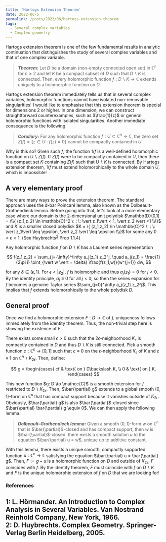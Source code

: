 ```yaml
---
title: 'Hartogs Extension Theorem'
date: 2022-06-5
permalink: /posts/2022/06/hartogs-extension-theorem
tags:
  - Several complex variables
  - Complex geometry
---
```


Hartogs extension theorem is one of the few fundamental results in analytic continuation that distinguishes the study of several complex variables and that of one complex variable.

> **_Theorem:_** Let $D$ be a domain (non-empty connected open set) in $\mathbb{C}^n$ for $n\geq 2$ and let $K$ be a compact subset of $D$ such that $D\backslash K$ is connected. Then, every holomorphic function $f: D\backslash K \to \mathbb{C}$ extends uniquely to a holomorphic function on $D$.

Hartogs extension theorem immediately tells us that in several complex variables, holomorphic functions cannot have isolated non-removable singularities! I would like to emphasise that this extension theorem is special for dimensions $2$ or higher. In one dimension, we can construct straightforward counterexamples, such as $\frac{1}{z}$ or general holomorphic functions with isolated singularities. Another immediate consequence is the following.

> **_Corollary:_** For any holomorphic function $f: U \subset \mathbb{C}^n \to \mathbb{C}$, the zero set $Z(f)=\{ z \in U \: : \: f(z)=0\}$ cannot be compactly contained in $U$.

Why is this so? Given such $f$, the function $1/f$ is a well-defined holomorphic function on $U \backslash Z(f)$. If $Z(f)$ were to be compactly contained in $U$, then there is a compact set $K$ containing $Z(f)$ such that $U \backslash K$ is connected. By Hartogs extension theorem, $1/f$ must extend holomorphically to the whole domain $U$, which is impossible!

## A very elementary proof

There are many ways to prove the extension theorem. The standard approach uses the d-bar Poincaré lemma, also known as the Dolbeault-Grothendieck lemma. Before going into that, let's look at a more elementary case where our domain is the 2-dimensional unit polydisk $\mathbb{D}(0,1) = \\\{ (z_1,z_2) \in \mathbb{C}^2 \: : \: \vert z_1\vert < 1, \vert z_2 \vert <1 \\\}$ and $K$ is a smaller closed polydisk $K = \{ (z_1,z_2) \in \mathbb{C}^2 \: : \: \vert z_1\vert \leq \epsilon, \vert z_2 \vert \leq \epsilon \\\}$ for some any $0<\epsilon<1$. (See Huybrechts<sup>[2](#fn2)</sup> Prop 1.1.4)

Any holomorphic function $f$ on $D\backslash K$ has a Laurent series representation

$$
f(z_1,z_2) = \sum_{j=-\infty}^\infty a_j(z_1) z_2^j, \quad a_j(z_1) = \frac{1}{2\pi i} \oint_{\vert w \vert = \delta} \frac{f(z_1,w)}{w^{j+1}} dw,
$$

for any $\delta \in (\epsilon,1)$. For $\epsilon < \vert z_2 \vert$, $f$ is holomorphic and thus $a_j(z_1) = 0$ for $j<0$. By the identity principle, $a_j \equiv 0$ for all $j<0$, so then the series expansion for $f$ becomes a genuine Taylor series $\sum_{j=0}^\infty a_j(z_1) z_2^j$. This implies that $f$ extends holomorphically to the whole polydisk $D$.

## General proof

Once we find a holomorphic extension $F: D \to \mathbb{C}$ of $f$, uniqueness follows immediately from the identity theorem. Thus, the non-trivial step here is showing the existence of $F$.

There exists some small $\epsilon >0$ such that the $2\epsilon$-neighborhood $K_\epsilon$ is compactly contained in $D$ and thus $D \backslash K$ is still connected. Pick a smooth function $c : \mathbb{C}^n \to [0,1]$ such that $c \equiv 0$ on the $\epsilon$-neighborhood $K_\epsilon$ of $K$ and $c \equiv 1$ on $\mathbb{C}^n \backslash K_{2\epsilon}$. Then, define:

$$
g = \begin{cases}
cf & \text{ on } D\backslash K, \\
0 & \text{ on } K.
\end{cases}
$$

This new function $g: D \to \mathcc{C}$ is a smooth extension for $f$ restricted to $D \backslash K_{2\epsilon}$. Then, $\bar{\partial} g$ extends to a global smooth $(0,1)$-form on $\mathbb{C}^n$ that has compact support because it vanishes outside of $K_{2\epsilon}$. Obviously, $\bar{\partial} g$ is also $\bar{\partial}$-closed since $\bar{\partial} \bar{\partial} g \equiv 0$. We can then apply the following lemma.

> **_Dolbeault–Grothendieck lemma:_** Given a smooth $(0,1)$-form $w$ on $\mathbb{C}^n$ that is $\bar{\partial}$-closed and has compact support, then $w$ is $\bar{\partial}$-closed: there exists a smooth solution $u$ to the equation $\bar{\partial} u = w$, unique up to additive constant.

With this lemma, there exists a unique smooth, compactly supported function $u : \mathbb{C}^n \to \mathbb{C}$ satisfying the equation $\bar{\partial} u = \bar{\partial} g$. Then, $F := g-u$ is a holomorphic function on $D$ and outside of $K_{2\epsilon}$, $F$ coincides with $f$. By the identity theorem, $F$ must coincide with $f$ on $D \backslash K$ and $F$ is the unique holomorphic extension of $f$ on $D$ that we are looking for!

### References

<a name="fn1">1</a>: L. Hörmander. An Introduction to Complex Analysis in Several Variables. Van Nostrand Reinhold Company, New York, 1966.      
<a name="fn1">2</a>: D. Huybrechts. Complex Geometry. Springer-Verlag Berlin Heidelberg, 2005.
------
